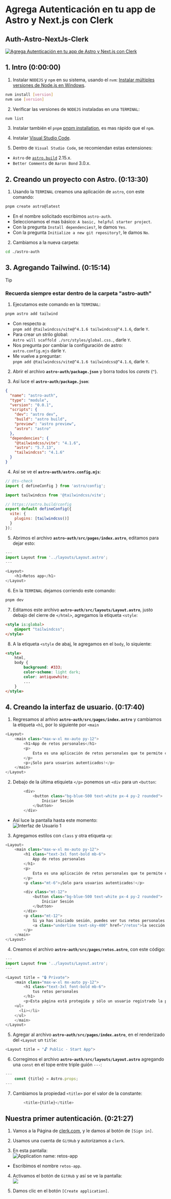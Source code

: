 # Agrega Autenticación en tu app de Astro y Next.js con Clerk

## Auth-Astro-NextJs-Clerk

[![Agrega Autenticación en tu app de Astro y Next.js con Clerk](images/2025-05-13_162653.png "Agrega Autenticación en tu app de Astro y Next.js con Clerk")](https://www.youtube.com/watch?v=dsw3JePcA_0&t=810s)

## 1. Intro (0:00:00)

1. Instalar `NODEJS` y `npm` en su sistema, usando el `nvm`:
  [Instalar múltiples versiones de Node.js en Windows](https://rafaelneto.dev/blog/instalar-multiples-versiones-nodejs-windows/).

```bash
nvm install [version]
nvm use [version]
```

2. Verificar las versiones de `NODEJS` instaladas en una `TERMINAL`:

```bash
nvm list
```

3. Instalar también el `pnpm` [pnpm installation](https://pnpm.io/installation), es mas rápido que el  `npm`.

4. Instalar [Visual Studio Code](https://code.visualstudio.com/insiders/).

5. Dentro de `Visual Studio Code`, se recomiendan estas extensiones:
* `Astro` de [`astro.build`](https://astro.build/) 2.15.x.
* `Better Comments` de `Aaron Bond` 3.0.x.

## 2. Creando un proyecto con Astro. (0:13:30)

1. Usando la `TERMINAL` creamos una aplicación de `astro`, con este
comando:

```bash
pnpm create astro@latest
```
* En el nombre solicitado escribimos `astro-auth`.
* Seleccionamos el mas básico: `A basic, helpful starter project`.
* Con la pregunta `Install dependencies?`, le damos `Yes`.
* Con la pregunta `Initialize a new git repository?`, le damos `No`.

2. Cambiamos a la nueva carpeta:
```bash
cd ./astro-auth
```

## 3. Agregando Tailwind. (0:15:14)

>[!TIP]
>### Recuerda siempre estar dentro de la carpeta **"astro-auth"**

1. Ejecutamos este comando en la `TERMINAL`:
```bash
pnpm astro add tailwind
```
* Con respecto a:  
`pnpm add @tailwindcss/vite@^4.1.6 tailwindcss@^4.1.6`, darle `Y`.
* Para crear un strilo global:  
`Astro will scaffold ./src/styles/global.css.`, darle `Y`.
* Nos pregunta por cambiar la configuración de astro:  
`astro.config.mjs` darle `Y`.
* Me vuelve a preguntar:  
`pnpm add @tailwindcss/vite@^4.1.6 tailwindcss@^4.1.6`, darle `Y`.

2. Abrir el archivo **`astro-auth/package.json`** y borra todos 
los _carets_ (`^`).

3. Así luce el **`astro-auth/package.json`**:
```json
{
  "name": "astro-auth",
  "type": "module",
  "version": "0.0.1",
  "scripts": {
    "dev": "astro dev",
    "build": "astro build",
    "preview": "astro preview",
    "astro": "astro"
  },
  "dependencies": {
    "@tailwindcss/vite": "4.1.6",
    "astro": "5.7.13",
    "tailwindcss": "4.1.6"
  }
}
```

4. Así se ve el **`astro-auth/astro.config.mjs`**:
```js
// @ts-check
import { defineConfig } from 'astro/config';

import tailwindcss from '@tailwindcss/vite';

// https://astro.build/config
export default defineConfig({
  vite: {
    plugins: [tailwindcss()]
  }
});
```

5. Abrimos el archivo **`astro-auth/src/pages/index.astro`**, 
editamos para dejar esto:
```js
---
import Layout from '../layouts/Layout.astro';
---

<Layout>
	<h1>Retos app</h1>
</Layout>
```

6. En la `TERMINAL` dejamos corriendo este comando:
```bash
pnpm dev
```

7. Editamos este archivo **`astro-auth/src/layouts/Layout.astro`**,
justo debajo del cierre de `</html>`, agregamos la etiqueta `<style`:
```html
<style is:global>
	@import "tailwindcss";
</style>
```

8. A la etiqueta `<style` de abaj, le agregamos en el `body`, lo
siquiente:
```html
<style>
	html,
	body {
		background: #333;
		color-scheme: light dark;
		color: antiquewhite;
		...
	}
</style>
```

## 4. Creando la interfaz de usuario. (0:17:40)

1. Regresamos al arhivo **`astro-auth/src/pages/index.astro`** y
  cambiamos la etiqueta `<h1`, por lo siguiente por `<main`
```js
<Layout>
	<main class="max-w-xl mx-auto py-12">
		<h1>App de retos personales</h1>
		<p>
			Esta es una aplicación de retos personales que te permite crear y gestionar tus propios retos. Puedes añadir nuevos retos, marcarlos como completados y eliminarlos cuando ya no los necesites.
		</p>
		<p>¡Solo para usuarios autenticados!</p>
  	</main>
</Layout>
```

2. Debajo de la última etiquieta `</p>` ponemos un `<div`
para un `<button`:
```js
		<div>
			<button class="bg-blue-500 text-white px-4 py-2 rounded">
				Iniciar Sesión
			</button>
		</div>
```
* Así luce la pantalla hasta este momento:  
![Interfaz de Usuario 1](images/2025-05-13_181631.png "Interfaz de Usuario 1")

3. Agregamos estilos con `class` y otra etiqueta `<p`:
```js
<Layout>
	<main class="max-w-xl mx-auto py-12">
		<h1 class="text-3xl font-bold mb-6">
			App de retos personales
		</h1>
		<p>
			Esta es una aplicación de retos personales que te permite crear y gestionar tus propios retos. Puedes añadir nuevos retos, marcarlos como completados y eliminarlos cuando ya no los necesites.
		</p>
		<p class="mt-6">¡Solo para usuarios autenticados!</p>

		<div class="mt-12">
			<button class="bg-blue-500 text-white px-4 py-2 rounded">
				Iniciar Sesión
			</button>
		</div>
		<p class="mt-12">
			Si ya has iniciado sesión, puedes ver tus retos personales en
			<a class="underline text-sky-400" href="/retos">la sección de retos</a> .
		</p>
	</main>
</Layout>
```

4. Creamos el archivo **`astro-auth/src/pages/retos.astro`**,
con este código:
```js
---
import Layout from '../layouts/Layout.astro';
---

<Layout title = "🔒 Private">
	<main class="max-w-xl mx-auto py-12">
		<h1 class="text-3xl font-bold mb-6">
			tus retos personales
		</h1>
		<p>Esta página está protegida y sólo un usuario registrado la puede ver</p>
    <ul>
      <li></li>
    </ul> 
	</main>
</Layout>
```

5. Agregar al archivo **`astro-auth/src/pages/index.astro`**,
en el renderizado del `<Layout` un `title`:
```js
<Layout title = "🔓 Public - Start App">
```

6. Corregimos el archivo **`astro-auth/src/layouts/Layout.astro`**
agregando una `const` en el tope entre triple guión `---`:
```js
---
	const {title} = Astro.props;
---
```
7. Cambiamos la propiedad `<title>` por el valor de la constante:
```js
		<title>{title}</title>
```

## Nuestra primer autenticación. (0:21:27)

1. Vamos a la Página de [clerk.com](https://clerk.com/), y le damos
al botón de `[Sign in]`.


2. Usamos una cuenta de `GitHub` y autorizamos a `clerk`.


3. En esta pantalla:  
![Application name: retos-app](images/2025-05-17_172122.png "Application name: retos-app")  
* Escribimos el nombre `retos-app`.


4. Activamos el botón de `GitHub` y así se ve la pantalla:  
![](images/2025-05-17_172716.png "")


5. Damos clic en el botón `[Create application]`.
